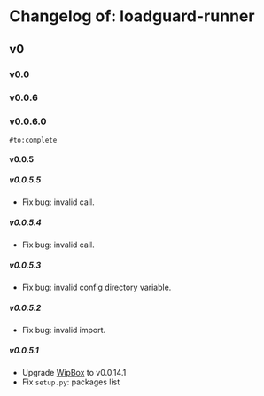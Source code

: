 # Changelog of: loadguard-runner

## v0

### v0.0

### v0.0.6

### v0.0.6.0

`#to:complete`

#### v0.0.5

##### v0.0.5.5

- Fix bug: invalid call.

##### v0.0.5.4

- Fix bug: invalid call.

##### v0.0.5.3

- Fix bug: invalid config directory variable.

##### v0.0.5.2

- Fix bug: invalid import.

##### v0.0.5.1

- Upgrade [WipBox](https://github.com/deepnox-io/python-wipbox) to v0.0.14.1
- Fix `setup.py`: packages list
